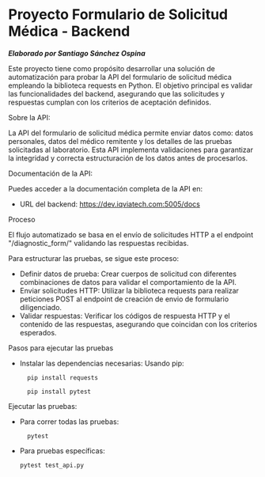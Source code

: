 # Proyecto Formulario de Solicitud Médica - Backend

***Elaborado por Santiago Sánchez Ospina***

Este proyecto tiene como propósito desarrollar una solución de automatización para probar la API del formulario de solicitud médica empleando la biblioteca requests en Python. El objetivo principal es validar las funcionalidades del backend, asegurando que las solicitudes y respuestas cumplan con los criterios de aceptación definidos.

Sobre la API:

La API del formulario de solicitud médica permite enviar datos como: datos personales, datos del médico remitente y los detalles de las pruebas solicitadas al laboratorio. Esta API implementa validaciones para garantizar la integridad y correcta estructuración de los datos antes de procesarlos.

Documentación de la API:

Puedes acceder a la documentación completa de la API en:

- URL del backend: https://dev.iqviatech.com:5005/docs

Proceso

El flujo automatizado se basa en el envío de solicitudes HTTP a el endpoint "/diagnostic_form/" validando las respuestas recibidas. 

Para estructurar las pruebas, se sigue este proceso:

- Definir datos de prueba: Crear cuerpos de solicitud con diferentes combinaciones de datos para validar el comportamiento de la API.
- Enviar solicitudes HTTP: Utilizar la biblioteca requests para realizar peticiones POST al endpoint de creación de envio de formulario diligenciado.
- Validar respuestas: Verificar los códigos de respuesta HTTP y el contenido de las respuestas, asegurando que coincidan con los criterios esperados.

Pasos para ejecutar las pruebas

- Instalar las dependencias necesarias:
        Usando pip:

        pip install requests

        pip install pytest

Ejecutar las pruebas:

- Para correr todas las pruebas:

        pytest

- Para pruebas específicas: 

      pytest test_api.py


